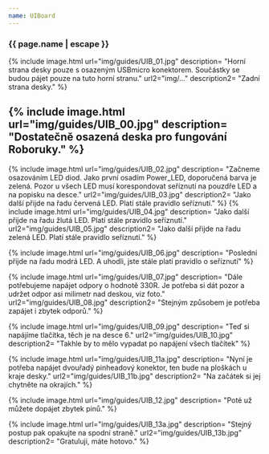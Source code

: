 ```yaml
---
name: UIBoard
---
```

### {{ page.name | escape }}

{% include image.html
   url="img/guides/UIB_01.jpg"
   description=
      "Horní strana desky pouze s osazeným USBmicro konektorem. Součástky se budou pájet pouze na tuto horní stranu."
   url2="img/..."
   description2=
      "Zadní strana desky."
%} 

{% include image.html
   url="img/guides/UIB_00.jpg"
   description=
      "Dostatečně osazená deska pro fungování Roboruky."
%}
---
{% include image.html
   url="img/guides/UIB_02.jpg"
   description=
      "Začneme osazováním LED diod. Jako první osadím Power_LED, doporučená barva je zelená. Pozor u všech LED musí korespondovat seříznutí na pouzdře LED a na popisku na desce."
   url2="img/guides/UIB_03.jpg"
   description2=
      "Jako další přijde na řadu červená LED. Platí stále pravidlo seříznutí."
%} 
{% include image.html
   url="img/guides/UIB_04.jpg"
   description=
      "Jako další přijde na řadu žlutá LED. Platí stále pravidlo seříznutí."
   url2="img/guides/UIB_05.jpg"
   description2=
      "Jako další přijde na řadu zelená LED. Platí stále pravidlo seříznutí."
%}

{% include image.html
   url="img/guides/UIB_06.jpg"
   description=
      "Poslední přijde na řadu modrá LED. A uhodli, jste stále platí pravidlo o seříznutí"
%}

{% include image.html
   url="img/guides/UIB_07.jpg"
   description=
      "Dále potřebujeme napájet odpory o hodnotě 330R. Je potřeba si dát pozor a udržet odpor asi milimetr nad deskou, viz foto."
   url2="img/guides/UIB_08.jpg"
   description2=
      "Stejným způsobem je potřeba zapájet i zbytek odporů."
%}
 
{% include image.html
   url="img/guides/UIB_09.jpg"
   description=
      "Teď si napájíme tlačítka, těch je na desce 6."
   url2="img/guides/UIB_10.jpg"
   description2=
      "Takhle by to mělo vypadat po napájení všech tlačítek"
%}

{% include image.html
   url="img/guides/UIB_11a.jpg"
   description=
      "Nyní je potřeba napájet dvouřadý pinheadový konektor, ten bude na ploškách u kraje desky."
   url2="img/guides/UIB_11b.jpg"
   description2=
      "Na začátek si jej chytněte na okrajích."
%}

{% include image.html
   url="img/guides/UIB_12.jpg"
   description=
      "Poté už můžete dopájet zbytek pinů."
%}

{% include image.html
   url="img/guides/UIB_13a.jpg"
   description=
      "Stejný postup pak opakujte na spodní straně."
   url2="img/guides/UIB_13b.jpg"
   description2=
      "Gratuluji, máte hotovo."
%}